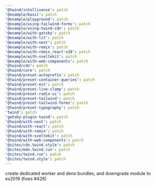 ```yaml
---
'@twind/intellisense': patch
'@example/basic': patch
'@example/playground': patch
'@example/using-tailwind-forms': patch
'@example/using-twind-cdn': patch
'@example/with-gatsby': patch
'@example/with-lit': patch
'@example/with-next': patch
'@example/with-remix': patch
'@example/with-remix_react-v18': patch
'@example/with-sveltekit': patch
'@example/with-web-components': patch
'@twind/cdn': patch
'@twind/core': patch
'@twind/preset-autoprefix': patch
'@twind/preset-container-queries': patch
'@twind/preset-ext': patch
'@twind/preset-line-clamp': patch
'@twind/preset-radix-ui': patch
'@twind/preset-tailwind': patch
'@twind/preset-tailwind-forms': patch
'@twind/preset-typography': patch
'twind': patch
'gatsby-plugin-twind': patch
'@twind/with-next': patch
'@twind/with-react': patch
'@twind/with-remix': patch
'@twind/with-sveltekit': patch
'@twind/with-web-components': patch
'@sites/cdn.twind.style': patch
'@sites/mdn.twind.run': patch
'@sites/twind.run': patch
'@sites/twind.style': patch
---
```


create dedicated worker and deno bundles, and downgrade module to es2019 (fixes #426)
